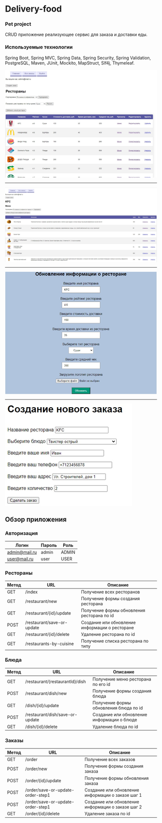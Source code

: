 # Delivery-food
### Pet project
СRUD приложение реализующее сервис для заказа и доставки еды.

### Используемые технологии
Spring Boot, Spring MVC, Spring Data, Spring Security, Spring Validation, 
PostgreSQL, Maven, JUnit, Mockito, MapStruct, Slf4j, Thymeleaf.

![alt text](readme-images/index.jpg)
__________________________________________________
![alt text](readme-images/menu.jpg)
__________________________________________________
![alt text](readme-images/update.jpg)
__________________________________________________
![alt text](readme-images/tvister.jpg)


## Обзор приложения

### Авторизация
| Логин | Пароль | Роль |  
| ------ | --- | ---------- 
| admin@mail.ru   | admin | ADMIN
| user@mail.ru   | user| USER 


### Рестораны
| Метод | URL | Описание |  
| ------ | --- | ---------- 
|  GET  | /index | Получение всех ресторанов
| GET  | /restaurant/new| Получение формы создания ресторана 
| GET  | /restaurant/{id}/update| Получение формы обновления ресторана по id
| POST  | /restaurant/save-or-update| Создание или обновление информации о ресторане 
| GET  | /restaurant/{id}/delete| Удаление ресторана по id 
| GET  | /restaurants-by-cuisine| Получение списка ресторана по типу 


### Блюда
| Метод | URL | Описание |  
| ------ | --- | ---------- 
|  GET  | /restaurant/{restaurantId}/dish | Получение меню ресторана по его id
| POST  | /restaurant/dish/new| Получение формы создания блюда 
| GET  | /dish/{id}/update| Получение формы обновления блюда по id
| POST  | /restaurant/dish/save-or-update| Создание или обновление информации о блюде 
| GET  | /dish/{id}/delete| Удаление блюда по id 


### Заказы
| Метод | URL | Описание |  
| ------ | --- | ---------- 
|  GET  | /order | Получение всех заказов
| POST  | /order/new| Получение формы создания заказа 
| POST  | /order/{id}/update| Получение формы обновления заказа 
| POST  | /order/save-or-update-order-step1| Создание или обновление информации о заказе шаг 1
| POST  | /order/save-or-update-order-step1| Создание или обновление информации о заказе шаг 2
| GET  | /order/{id}/delete| Удаление заказа по id 
